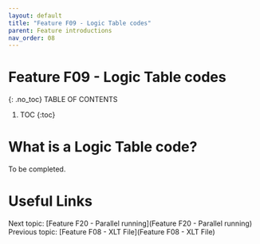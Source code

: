 ```yaml
---
layout: default
title: "Feature F09 - Logic Table codes"
parent: Feature introductions
nav_order: 08
---
```


# Feature F09 - Logic Table codes
{: .no_toc}
TABLE OF CONTENTS 
1. TOC
{:toc}  

# What is a Logic Table code?
To be completed.  
  


# Useful Links
Next topic: [Feature F20 - Parallel running](Feature F20 - Parallel running)  
Previous topic: [Feature F08 - XLT File](Feature F08 - XLT File)  

